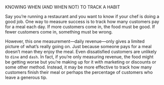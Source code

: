 KNOWING WHEN (AND WHEN NOT) TO TRACK A HABIT

Say you’re running a restaurant and you want to know if your chef is
doing a good job. One way to measure success is to track how many
customers pay for a meal each day. If more customers come in, the
food must be good. If fewer customers come in, something must be
wrong.

However, this one measurement—daily revenue—only gives a
limited picture of what’s really going on. Just because someone pays
for a meal doesn’t mean they enjoy the meal. Even dissatisfied
customers are unlikely to `dine` and `dash`. In fact, if you’re only
measuring revenue, the food might be getting worse but you’re making
up for it with marketing or discounts or some other method. Instead, it
may be more effective to track how many customers finish their meal
or perhaps the percentage of customers who leave a generous tip.